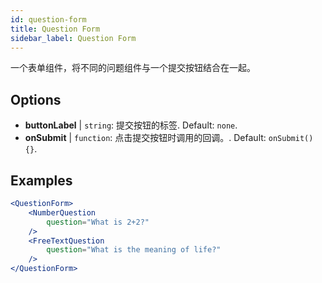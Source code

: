 ```yaml
---
id: question-form 
title: Question Form
sidebar_label: Question Form
---
```


一个表单组件，将不同的问题组件与一个提交按钮结合在一起。

## Options

* __buttonLabel__ | `string`: 提交按钮的标签. Default: `none`.
* __onSubmit__ | `function`: 点击提交按钮时调用的回调。. Default: `onSubmit() {}`.


## Examples

```jsx live
<QuestionForm>
    <NumberQuestion
        question="What is 2+2?"
    />
    <FreeTextQuestion
        question="What is the meaning of life?"
    />    
</QuestionForm>
```
